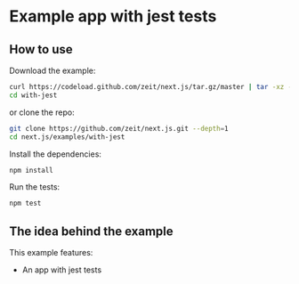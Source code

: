 # Example app with jest tests

## How to use

Download the example:

```bash
curl https://codeload.github.com/zeit/next.js/tar.gz/master | tar -xz --strip=2 next.js-master/examples/with-jest
cd with-jest
```

or clone the repo:

```bash
git clone https://github.com/zeit/next.js.git --depth=1
cd next.js/examples/with-jest
```

Install the dependencies:

```bash
npm install
```

Run the tests:

```bash
npm test
```

## The idea behind the example

This example features:

* An app with jest tests
